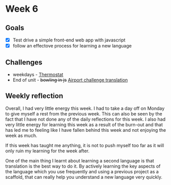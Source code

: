 # Week 6 

## Goals 

* [x] Test drive a simple front-end web app with javascript 
* [x] follow an effectove process for learning a new language

## Challenges

* weekdays - [Thermostat](https://github.com/RTurney/Thermostat) 
* End of unit - ~~bowling in js~~ [Airport challenge translation](https://github.com/RTurney/airport_challenge_js)

## Weekly reflection

Overall, I had very little energy this week. I had to take a day off on Monday to give myself a rest from the previous week. 
This can also be seen by the fact that I have not done any of the daily reflections for this week. 
I also had very little energy for learning this week as a result of the burn-out and that has led me to feeling like I have fallen behind this week and not enjoying the week as much. 

If this week has taught me anything, it is not to push myself too far as it will only ruin my learning for the week after. 

One of the main thing I learnt about learning a second language is that translation is the best way to do it. By actively learning the key aspects of the language which you use frequently and using a previous project as a scaffold, that can really help you understand a new language very quickly. 
